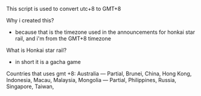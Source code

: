 This script is used to convert utc+8 to GMT+8

Why i created this?
- because that is the timezone used in the announcements for honkai star rail, and i'm
  from the GMT+8 timezone

What is Honkai star rail?
- in short it is a gacha game 

Countries that uses gmt +8:
Australia — Partial,
Brunei,
China,
Hong Kong, 
Indonesia,
Macau,
Malaysia, 
Mongolia — Partial, 
Philippines, 
Russia, 
Singapore,
Taiwan,

